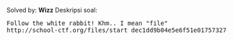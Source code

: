 Solved by: <b>Wizz</b>
Deskripsi soal:
<pre>
Follow the white rabbit! Khm.. I mean "file" 
http://school-ctf.org/files/start_dec1dd9b04e5e6f51e017573270dec210106031a.zip
</pre>
